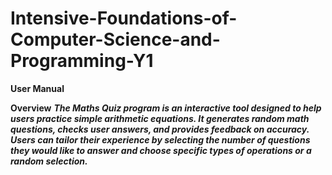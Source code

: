 # Intensive-Foundations-of-Computer-Science-and-Programming-Y1

**User Manual**

**Overview**
***The Maths Quiz program is an interactive tool designed to help users practice simple arithmetic equations. It generates random math questions, checks user answers, and provides feedback on accuracy. Users can tailor their experience by selecting the number of questions they would like to answer and choose specific types of operations or a random selection.***

